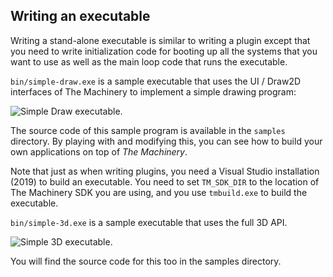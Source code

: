 ## Writing an executable

Writing a stand-alone executable is similar to writing a plugin except that you need to write
initialization code for booting up all the systems that you want to use as well as the main loop
code that runs the executable.

`bin/simple-draw.exe` is a sample executable that uses the UI / Draw2D interfaces of The Machinery
to implement a simple drawing program:

![Simple Draw executable.](https://www.dropbox.com/s/bilirde9yud4rn3/simple-draw.png?dl=1)

The source code of this sample program is available in the `samples` directory. By playing with
and modifying this, you can see how to build your own applications on top of *The Machinery*.

Note that just as when writing plugins, you need a Visual Studio installation (2019) to build an
executable. You need to set `TM_SDK_DIR` to the location of The Machinery SDK you are using, and you
use `tmbuild.exe` to build the executable.

`bin/simple-3d.exe` is a sample executable that uses the full 3D API.

![Simple 3D executable.](https://www.dropbox.com/s/oz9zob150yksnhr/simple-3d.png?dl=1)

You will find the source code for this too in the samples directory.